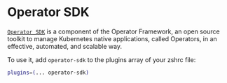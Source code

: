# Operator SDK

[`Operator SDK`](https://sdk.operatorframework.io/) is a component of the Operator
Framework, an open source toolkit to manage Kubernetes native applications,
called Operators, in an effective, automated, and scalable way.

To use it, add `operator-sdk` to the plugins array of your zshrc file:

```sh
plugins=(... operator-sdk)
```
